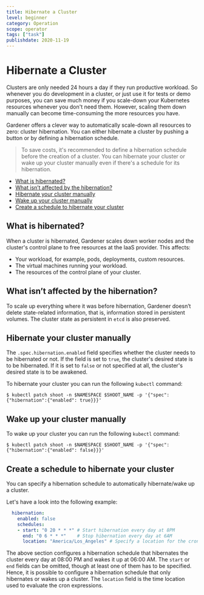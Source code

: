 ```yaml
---
title: Hibernate a Cluster
level: beginner
category: Operation
scope: operator
tags: ["task"]
publishdate: 2020-11-19
---
```

# Hibernate a Cluster

Clusters are only needed 24 hours a day if they run productive workload. So whenever you do development in a cluster, or just use it for tests or demo purposes, you can save much money if you scale-down your Kubernetes resources whenever you don't need them. However, scaling them down manually can become time-consuming the more resources you have. 

Gardener offers a clever way to automatically scale-down all resources to zero: cluster hibernation. You can either hibernate a cluster by pushing a button or by defining a hibernation schedule.

> To save costs, it's recommended to define a hibernation schedule before the creation of a cluster. You can hibernate your cluster or wake up your cluster manually even if there's a schedule for its hibernation.

- [What is hibernated?](#what-is-hibernated)
- [What isn’t affected by the hibernation?](#what-isnt-affected-by-the-hibernation)
- [Hibernate your cluster manually](#hibernate-your-cluster-manually)
- [Wake up your cluster manually](#wake-up-your-cluster-manually)
- [Create a schedule to hibernate your cluster](#create-a-schedule-to-hibernate-your-cluster)


## What is hibernated?

When a cluster is hibernated, Gardener scales down worker nodes and the cluster's control plane to free resources at the IaaS provider. This affects:

* Your workload, for example, pods, deployments, custom resources.
* The virtual machines running your workload.
* The resources of the control plane of your cluster.

## What isn’t affected by the hibernation?

To scale up everything where it was before hibernation, Gardener doesn’t delete state-related information, that is, information stored in persistent volumes. The cluster state as persistent in `etcd` is also preserved.

## Hibernate your cluster manually

The `.spec.hibernation.enabled` field specifies whether the cluster needs to be hibernated or not. If the field is set to `true`, the cluster's desired state is to be hibernated. If it is set to `false` or not specified at all, the cluster's desired state is to be awakened.

To hibernate your cluster you can run the following `kubectl` command:
```
$ kubectl patch shoot -n $NAMESPACE $SHOOT_NAME -p '{"spec":{"hibernation":{"enabled": true}}}'
```

## Wake up your cluster manually

To wake up your cluster you can run the following `kubectl` command:
```
$ kubectl patch shoot -n $NAMESPACE $SHOOT_NAME -p '{"spec":{"hibernation":{"enabled": false}}}'
```

## Create a schedule to hibernate your cluster

You can specify a hibernation schedule to automatically hibernate/wake up a cluster.

Let's have a look into the following example:

```yaml
  hibernation:
    enabled: false
    schedules:
    - start: "0 20 * * *" # Start hibernation every day at 8PM
      end: "0 6 * * *"    # Stop hibernation every day at 6AM
      location: "America/Los_Angeles" # Specify a location for the cron to run in
```

The above section configures a hibernation schedule that hibernates the cluster every day at 08:00 PM and wakes it up at 06:00 AM. The `start` or `end` fields can be omitted, though at least one of them has to be specified. Hence, it is possible to configure a hibernation schedule that only hibernates or wakes up a cluster. The `location` field is the time location used to evaluate the cron expressions.
